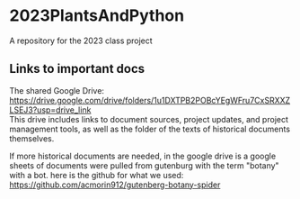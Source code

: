 # 2023PlantsAndPython
A repository for the 2023 class project

## Links to important docs
The shared Google Drive:
https://drive.google.com/drive/folders/1u1DXTPB2POBcYEgWFru7CxSRXXZLSEJ3?usp=drive_link  
This drive includes links to document sources, project updates, and project management tools, as well as the folder of the texts of historical documents themselves. 

If more historical documents are needed, in the google drive is a google sheets of documents were pulled from gutenburg with the term "botany" with a bot.
here is the github for what we used:
https://github.com/acmorin912/gutenberg-botany-spider

